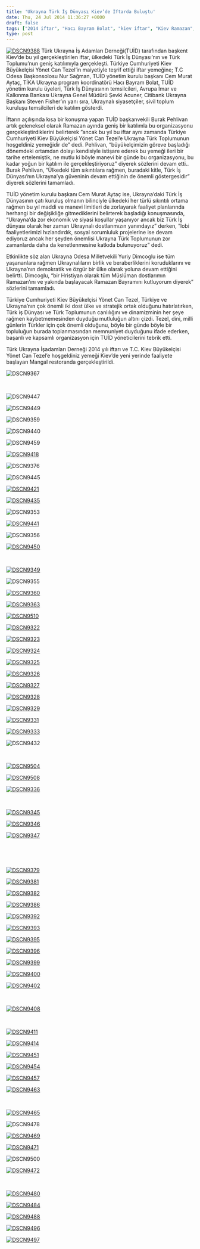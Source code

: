 ```yaml
---
title: 'Ukrayna Türk İş Dünyası Kiev’de İftarda Buluştu'
date: Thu, 24 Jul 2014 11:36:27 +0000
draft: false
tags: ["2014 iftar", "Hacı Bayram Bolat", "kiev iftar", "Kiev Ramazan", "Mangal Restoran Kiev", "nur sağman", "Odesa", "Şevki Acuner", "Steven Fisher", "TİKA Ukrayna", "TUİD", "TUİD (Türk Ukrayna İşadamları Derneği)", "Ukrayna Türk İş Dünyası", "Yönet Can Tezel"]
type: post
---
```


[![DSCN9388](https://burakpehlivan.org/wp-content/uploads/2014/07/DSCN9388.jpg)](https://burakpehlivan.org/wp-content/uploads/2014/07/DSCN9388.jpg)
Türk Ukrayna İş Adamları Derneği(TUİD) tarafından başkent Kiev’de bu yıl gerçekleştirilen iftar, ülkedeki Türk İş Dünyası’nın ve Türk Toplumu’nun geniş katılımıyla gerçekleşti. Türkiye Cumhuriyeti Kiev Büyükelçisi Yönet Can Tezel’in maiyetiyle teşrif ettiği iftar yemeğine; T.C Odesa Başkonsolosu Nur Sağman, TUİD yönetim kurulu başkanı Cem Murat Aytaç, TİKA Ukrayna program koordinatörü Hacı Bayram Bolat, TUİD yönetim kurulu üyeleri, Türk İş Dünyasının temsilcileri, Avrupa İmar ve Kalkınma Bankası Ukrayna Genel Müdürü Şevki Acuner, Citibank Ukrayna Başkanı Steven Fisher’ın yanı sıra, Ukraynalı siyasetçiler, sivil toplum kuruluşu temsilcileri de katılım gösterdi.

İftarın açılışında kısa bir konuşma yapan TUİD başkanvekili Burak Pehlivan artık geleneksel olarak Ramazan ayında geniş bir katılımla bu organizasyonu gerçekleştirdiklerini belirterek ”ancak bu yıl bu iftar aynı zamanda Türkiye Cumhuriyeti Kiev Büyükelçisi Yönet Can Tezel’e Ukrayna Türk Toplumunun hoşgeldiniz yemeğidir de” dedi. Pehlivan, “büyükelçimizin göreve başladığı dönemdeki ortamdan dolayı kendisiyle istişare ederek bu yemeği ileri bir tarihe ertelemiştik, ne mutlu ki böyle manevi bir günde bu organizasyonu, bu kadar yoğun bir katılım ile gerçekleştiriyoruz” diyerek sözlerini devam etti.. Burak Pehlivan, “Ülkedeki tüm sıkıntılara rağmen, buradaki kitle, Türk İş Dünyası’nın Ukrayna’ya güveninin devam ettiğinin de önemli göstergesidir” diyerek sözlerini tamamladı.

TUİD yönetim kurulu başkanı Cem Murat Aytaç ise, Ukrayna’daki Türk İş Dünyasının çatı kuruluş olmanın bilinciyle ülkedeki her türlü sıkıntılı ortama rağmen bu yıl maddi ve manevi limitleri de zorlayarak faaliyet planlarında herhangi bir değişikliğe gitmediklerini belirterek başladığı konuşmasında, “Ukrayna’da zor ekonomik ve siyasi koşullar yaşanıyor ancak biz Türk İş dünyası olarak her zaman Ukraynalı dostlarımızın yanındayız” derken, ”lobi faaliyetlerimizi hızlandırdık, sosyal sorumluluk projelerine ise devam ediyoruz ancak her şeyden önemlisi Ukrayna Türk Toplumunun zor zamanlarda daha da kenetlenmesine katkıda bulunuyoruz” dedi.

Etkinlikte söz alan Ukrayna Odesa Milletvekili Yuriy Dimcoglu ise tüm yaşananlara rağmen Ukraynalıların birlik ve beraberliklerini koruduklarını ve Ukrayna’nın demokratik ve özgür bir ülke olarak yoluna devam ettiğini belirtti. Dimcoglu, “bir Hristiyan olarak tüm Müslüman dostlarımın Ramazan’ını ve yakında başlayacak Ramazan Bayramını kutluyorum diyerek” sözlerini tamamladı.

Türkiye Cumhuriyeti Kiev Büyükelçisi Yönet Can Tezel, Türkiye ve Ukrayna’nın çok önemli iki dost ülke ve stratejik ortak olduğunu hatırlatırken, Türk iş Dünyası ve Türk Toplumunun canlılığını ve dinamizminin her şeye rağmen kaybetmemesinden duyduğu mutluluğun altını çizdi. Tezel, dini, milli günlerin Türkler için çok önemli olduğunu, böyle bir günde böyle bir topluluğun burada toplanmasından memnuniyet duyduğunu ifade ederken, başarılı ve kapsamlı organizasyon için TUİD yöneticilerini tebrik etti.

Türk Ukrayna İşadamları Derneği 2014 yılı iftarı ve T.C. Kiev Büyükelçisi Yönet Can Tezel’e hoşgeldiniz yemeği Kiev’de yeni yerinde faaliyete başlayan Mangal restoranda gerçekleştirildi.

![DSCN9367](http://tuid.org.ua/wp-content/uploads/2014/07/DSCN9367.jpg)

 

![DSCN9447](http://tuid.org.ua/wp-content/uploads/2014/07/DSCN9447.jpg)

![DSCN9449](http://tuid.org.ua/wp-content/uploads/2014/07/DSCN9449.jpg)

![DSCN9359](http://tuid.org.ua/wp-content/uploads/2014/07/DSCN9359.jpg)

![DSCN9440](http://tuid.org.ua/wp-content/uploads/2014/07/DSCN9440.jpg)

![DSCN9459](http://tuid.org.ua/wp-content/uploads/2014/07/DSCN9459.jpg)

[![DSCN9418](http://tuid.org.ua/wp-content/uploads/2014/07/DSCN9418.jpg)](http://tuid.org.ua/wp-content/uploads/2014/07/DSCN9418.jpg)

![DSCN9376](http://tuid.org.ua/wp-content/uploads/2014/07/DSCN9376.jpg)

![DSCN9445](http://tuid.org.ua/wp-content/uploads/2014/07/DSCN9445.jpg)

[![DSCN9421](http://tuid.org.ua/wp-content/uploads/2014/07/DSCN9421.jpg)](http://tuid.org.ua/wp-content/uploads/2014/07/DSCN9421.jpg)

[![DSCN9435](http://tuid.org.ua/wp-content/uploads/2014/07/DSCN9435.jpg)](http://tuid.org.ua/wp-content/uploads/2014/07/DSCN9435.jpg)

![DSCN9353](http://tuid.org.ua/wp-content/uploads/2014/07/DSCN9353.jpg)

[![DSCN9441](http://tuid.org.ua/wp-content/uploads/2014/07/DSCN9441.jpg)](http://tuid.org.ua/wp-content/uploads/2014/07/DSCN9441.jpg)

![DSCN9356](http://tuid.org.ua/wp-content/uploads/2014/07/DSCN9356.jpg)

[![DSCN9450](http://tuid.org.ua/wp-content/uploads/2014/07/DSCN9450.jpg)](http://tuid.org.ua/wp-content/uploads/2014/07/DSCN9450.jpg)

 

[![DSCN9349](http://tuid.org.ua/wp-content/uploads/2014/07/DSCN9349.jpg)](http://tuid.org.ua/wp-content/uploads/2014/07/DSCN9349.jpg)

![DSCN9355](http://tuid.org.ua/wp-content/uploads/2014/07/DSCN9355.jpg)

[![DSCN9360](http://tuid.org.ua/wp-content/uploads/2014/07/DSCN9360.jpg)](http://tuid.org.ua/wp-content/uploads/2014/07/DSCN9360.jpg)

[![DSCN9363](http://tuid.org.ua/wp-content/uploads/2014/07/DSCN9363.jpg)](http://tuid.org.ua/wp-content/uploads/2014/07/DSCN9363.jpg)

[![DSCN9510](http://tuid.org.ua/wp-content/uploads/2014/07/DSCN9510.jpg)](http://tuid.org.ua/wp-content/uploads/2014/07/DSCN9510.jpg)

[![DSCN9322](http://tuid.org.ua/wp-content/uploads/2014/07/DSCN9322.jpg)](http://tuid.org.ua/wp-content/uploads/2014/07/DSCN9322.jpg)

[![DSCN9323](http://tuid.org.ua/wp-content/uploads/2014/07/DSCN9323.jpg)](http://tuid.org.ua/wp-content/uploads/2014/07/DSCN9323.jpg)

[![DSCN9324](http://tuid.org.ua/wp-content/uploads/2014/07/DSCN9324.jpg)](http://tuid.org.ua/wp-content/uploads/2014/07/DSCN9324.jpg)

[![DSCN9325](http://tuid.org.ua/wp-content/uploads/2014/07/DSCN9325.jpg)](http://tuid.org.ua/wp-content/uploads/2014/07/DSCN9325.jpg)

[![DSCN9326](http://tuid.org.ua/wp-content/uploads/2014/07/DSCN9326.jpg)](http://tuid.org.ua/wp-content/uploads/2014/07/DSCN9326.jpg)

[![DSCN9327](http://tuid.org.ua/wp-content/uploads/2014/07/DSCN9327.jpg)](http://tuid.org.ua/wp-content/uploads/2014/07/DSCN9327.jpg)

[![DSCN9328](http://tuid.org.ua/wp-content/uploads/2014/07/DSCN9328.jpg)](http://tuid.org.ua/wp-content/uploads/2014/07/DSCN9328.jpg)

[![DSCN9329](http://tuid.org.ua/wp-content/uploads/2014/07/DSCN9329.jpg)](http://tuid.org.ua/wp-content/uploads/2014/07/DSCN9329.jpg)

[![DSCN9331](http://tuid.org.ua/wp-content/uploads/2014/07/DSCN9331.jpg)](http://tuid.org.ua/wp-content/uploads/2014/07/DSCN9331.jpg)

[![DSCN9333](http://tuid.org.ua/wp-content/uploads/2014/07/DSCN9333.jpg)](http://tuid.org.ua/wp-content/uploads/2014/07/DSCN9333.jpg)

![DSCN9432](http://tuid.org.ua/wp-content/uploads/2014/07/DSCN9432.jpg)

 

[![DSCN9504](http://tuid.org.ua/wp-content/uploads/2014/07/DSCN9504.jpg)](http://tuid.org.ua/wp-content/uploads/2014/07/DSCN9504.jpg)

[![DSCN9508](http://tuid.org.ua/wp-content/uploads/2014/07/DSCN9508.jpg)](http://tuid.org.ua/wp-content/uploads/2014/07/DSCN9508.jpg)

[![DSCN9336](http://tuid.org.ua/wp-content/uploads/2014/07/DSCN9336.jpg)](http://tuid.org.ua/wp-content/uploads/2014/07/DSCN9336.jpg)

 

[![DSCN9345](http://tuid.org.ua/wp-content/uploads/2014/07/DSCN9345.jpg)](http://tuid.org.ua/wp-content/uploads/2014/07/DSCN9345.jpg)

[![DSCN9346](http://tuid.org.ua/wp-content/uploads/2014/07/DSCN9346.jpg)](http://tuid.org.ua/wp-content/uploads/2014/07/DSCN9346.jpg)

[![DSCN9347](http://tuid.org.ua/wp-content/uploads/2014/07/DSCN9347.jpg)](http://tuid.org.ua/wp-content/uploads/2014/07/DSCN9347.jpg)

 

 

[![DSCN9379](http://tuid.org.ua/wp-content/uploads/2014/07/DSCN9379.jpg)](http://tuid.org.ua/wp-content/uploads/2014/07/DSCN9379.jpg)

[![DSCN9381](http://tuid.org.ua/wp-content/uploads/2014/07/DSCN9381.jpg)](http://tuid.org.ua/wp-content/uploads/2014/07/DSCN9381.jpg)

[![DSCN9382](http://tuid.org.ua/wp-content/uploads/2014/07/DSCN9382.jpg)](http://tuid.org.ua/wp-content/uploads/2014/07/DSCN9382.jpg)

[![DSCN9386](http://tuid.org.ua/wp-content/uploads/2014/07/DSCN9386.jpg)](http://tuid.org.ua/wp-content/uploads/2014/07/DSCN9386.jpg)

[![DSCN9392](http://tuid.org.ua/wp-content/uploads/2014/07/DSCN9392.jpg)](http://tuid.org.ua/wp-content/uploads/2014/07/DSCN9392.jpg)

[![DSCN9393](http://tuid.org.ua/wp-content/uploads/2014/07/DSCN9393.jpg)](http://tuid.org.ua/wp-content/uploads/2014/07/DSCN9393.jpg)

[![DSCN9395](http://tuid.org.ua/wp-content/uploads/2014/07/DSCN9395.jpg)](http://tuid.org.ua/wp-content/uploads/2014/07/DSCN9395.jpg)

[![DSCN9396](http://tuid.org.ua/wp-content/uploads/2014/07/DSCN9396.jpg)](http://tuid.org.ua/wp-content/uploads/2014/07/DSCN9396.jpg)

[![DSCN9399](http://tuid.org.ua/wp-content/uploads/2014/07/DSCN9399.jpg)](http://tuid.org.ua/wp-content/uploads/2014/07/DSCN9399.jpg)

[![DSCN9400](http://tuid.org.ua/wp-content/uploads/2014/07/DSCN9400.jpg)](http://tuid.org.ua/wp-content/uploads/2014/07/DSCN9400.jpg)

[![DSCN9402](http://tuid.org.ua/wp-content/uploads/2014/07/DSCN9402.jpg)](http://tuid.org.ua/wp-content/uploads/2014/07/DSCN9402.jpg)

 

[![DSCN9408](http://tuid.org.ua/wp-content/uploads/2014/07/DSCN9408.jpg)](http://tuid.org.ua/wp-content/uploads/2014/07/DSCN9408.jpg)

 

[![DSCN9411](http://tuid.org.ua/wp-content/uploads/2014/07/DSCN9411.jpg)](http://tuid.org.ua/wp-content/uploads/2014/07/DSCN9411.jpg)

[![DSCN9414](http://tuid.org.ua/wp-content/uploads/2014/07/DSCN9414.jpg)
](http://tuid.org.ua/wp-content/uploads/2014/07/DSCN9414.jpg) 

[![DSCN9451](http://tuid.org.ua/wp-content/uploads/2014/07/DSCN9451.jpg)](http://tuid.org.ua/wp-content/uploads/2014/07/DSCN9451.jpg)

[![DSCN9454](http://tuid.org.ua/wp-content/uploads/2014/07/DSCN9454.jpg)](http://tuid.org.ua/wp-content/uploads/2014/07/DSCN9454.jpg)

[![DSCN9457](http://tuid.org.ua/wp-content/uploads/2014/07/DSCN9457.jpg)](http://tuid.org.ua/wp-content/uploads/2014/07/DSCN9457.jpg)

[![DSCN9463](http://tuid.org.ua/wp-content/uploads/2014/07/DSCN9463.jpg)](http://tuid.org.ua/wp-content/uploads/2014/07/DSCN9463.jpg)

 

[![DSCN9465](http://tuid.org.ua/wp-content/uploads/2014/07/DSCN9465.jpg)](http://tuid.org.ua/wp-content/uploads/2014/07/DSCN9465.jpg)

![DSCN9478](http://tuid.org.ua/wp-content/uploads/2014/07/DSCN9478.jpg)

[![DSCN9469](http://tuid.org.ua/wp-content/uploads/2014/07/DSCN9469.jpg)](http://tuid.org.ua/wp-content/uploads/2014/07/DSCN9469.jpg)

[![DSCN9471](http://tuid.org.ua/wp-content/uploads/2014/07/DSCN9471.jpg)](http://tuid.org.ua/wp-content/uploads/2014/07/DSCN9471.jpg)

![DSCN9500](http://tuid.org.ua/wp-content/uploads/2014/07/DSCN9500.jpg)

[![DSCN9472](http://tuid.org.ua/wp-content/uploads/2014/07/DSCN9472.jpg)](http://tuid.org.ua/wp-content/uploads/2014/07/DSCN9472.jpg)

 

[![DSCN9480](http://tuid.org.ua/wp-content/uploads/2014/07/DSCN9480.jpg)](http://tuid.org.ua/wp-content/uploads/2014/07/DSCN9480.jpg)

[![DSCN9484](http://tuid.org.ua/wp-content/uploads/2014/07/DSCN9484.jpg)](http://tuid.org.ua/wp-content/uploads/2014/07/DSCN9484.jpg)

[![DSCN9488](http://tuid.org.ua/wp-content/uploads/2014/07/DSCN9488.jpg)](http://tuid.org.ua/wp-content/uploads/2014/07/DSCN9488.jpg)

[![DSCN9496](http://tuid.org.ua/wp-content/uploads/2014/07/DSCN9496.jpg)](http://tuid.org.ua/wp-content/uploads/2014/07/DSCN9496.jpg)

[![DSCN9497](http://tuid.org.ua/wp-content/uploads/2014/07/DSCN9497.jpg)](http://tuid.org.ua/wp-content/uploads/2014/07/DSCN9497.jpg)

